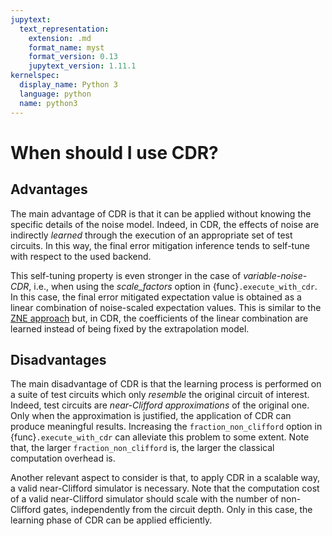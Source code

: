 ```yaml
---
jupytext:
  text_representation:
    extension: .md
    format_name: myst
    format_version: 0.13
    jupytext_version: 1.11.1
kernelspec:
  display_name: Python 3
  language: python
  name: python3
---
```


# When should I use CDR?

## Advantages

The main advantage of CDR is that it can be applied without knowing the specific details of the noise
model. Indeed, in CDR, the effects of noise are indirectly _learned_ through the execution of an appropriate
set of test circuits. In this way, the final error mitigation inference tends to self-tune with respect
to the used backend.

This self-tuning property is even stronger in the case of _variable-noise-CDR_, i.e., when using the _scale_factors_ option
in {func}`.execute_with_cdr`. In this case, the final error mitigated expectation value is obtained
as a linear combination of noise-scaled expectation values. This is similar to the [ZNE approach](zne-5-theory.md) but, in CDR, 
the coefficients of the linear combination are learned instead of being fixed by the extrapolation model.


## Disadvantages

The main disadvantage of CDR is that the learning process is performed on a suite of test circuits which
only _resemble_ the original circuit of interest. Indeed, test circuits are _near-Clifford approximations_
of the original one. Only when the approximation is justified, the application of CDR can produce meaningful
results.
Increasing the `fraction_non_clifford` option in {func}`.execute_with_cdr` can alleviate this problem
to some extent. Note that, the larger `fraction_non_clifford` is, the larger the classical computation overhead is.

Another relevant aspect to consider is that, to apply CDR in a scalable way, a valid near-Clifford simulator
is necessary. Note that the computation cost of a valid near-Clifford simulator should scale with the number of non-Clifford
gates, independently from the circuit depth. Only in this case, the learning phase of CDR can be applied efficiently.
